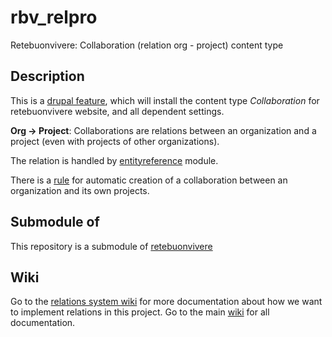 rbv_relpro
==========

Retebuonvivere: Collaboration (relation org - project) content type

Description
-----------
This is a [drupal feature][2], which will install the content type *Collaboration* for retebuonvivere website, and all dependent settings. 

**Org → Project**: Collaborations are relations between an organization and a project (even with projects of other organizations).

The relation is handled by [entityreference][3] module.

There is a [rule][5] for automatic creation of a collaboration between an organization and its own projects.

Submodule of
------------
This repository is a submodule of [retebuonvivere][0]

Wiki
----
Go to the [relations system wiki][8] for more documentation about how we want to implement relations in this project. Go to the main [wiki][1] for all documentation.

[2]: https://drupal.org/project/features
[3]: https://drupal.org/project/enityreference
[1]: https://github.com/fonzy85vr/retebuonvivere/wiki
[5]: https://drupal.org/project/rules

[8]: https://github.com/miromarchi/rbv_relations/wiki

[0]: https://github.com/fonzy85vr/retebuonvivere

